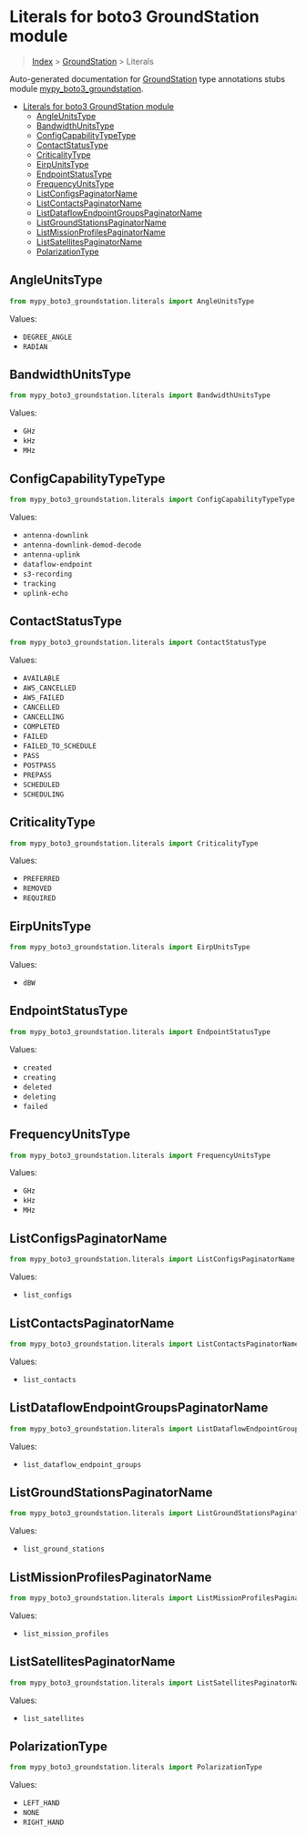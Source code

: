 # Literals for boto3 GroundStation module

> [Index](..) > [GroundStation](.) > Literals

Auto-generated documentation for
[GroundStation](https://boto3.amazonaws.com/v1/documentation/api/1.17.78/reference/services/groundstation.html#GroundStation)
type annotations stubs module
[mypy_boto3_groundstation](https://pypi.org/project/mypy-boto3-groundstation/).

- [Literals for boto3 GroundStation module](#literals-for-boto3-groundstation-module)
  - [AngleUnitsType](#angleunitstype)
  - [BandwidthUnitsType](#bandwidthunitstype)
  - [ConfigCapabilityTypeType](#configcapabilitytypetype)
  - [ContactStatusType](#contactstatustype)
  - [CriticalityType](#criticalitytype)
  - [EirpUnitsType](#eirpunitstype)
  - [EndpointStatusType](#endpointstatustype)
  - [FrequencyUnitsType](#frequencyunitstype)
  - [ListConfigsPaginatorName](#listconfigspaginatorname)
  - [ListContactsPaginatorName](#listcontactspaginatorname)
  - [ListDataflowEndpointGroupsPaginatorName](#listdataflowendpointgroupspaginatorname)
  - [ListGroundStationsPaginatorName](#listgroundstationspaginatorname)
  - [ListMissionProfilesPaginatorName](#listmissionprofilespaginatorname)
  - [ListSatellitesPaginatorName](#listsatellitespaginatorname)
  - [PolarizationType](#polarizationtype)

## AngleUnitsType

```python
from mypy_boto3_groundstation.literals import AngleUnitsType
```

Values:

- `DEGREE_ANGLE`
- `RADIAN`

## BandwidthUnitsType

```python
from mypy_boto3_groundstation.literals import BandwidthUnitsType
```

Values:

- `GHz`
- `kHz`
- `MHz`

## ConfigCapabilityTypeType

```python
from mypy_boto3_groundstation.literals import ConfigCapabilityTypeType
```

Values:

- `antenna-downlink`
- `antenna-downlink-demod-decode`
- `antenna-uplink`
- `dataflow-endpoint`
- `s3-recording`
- `tracking`
- `uplink-echo`

## ContactStatusType

```python
from mypy_boto3_groundstation.literals import ContactStatusType
```

Values:

- `AVAILABLE`
- `AWS_CANCELLED`
- `AWS_FAILED`
- `CANCELLED`
- `CANCELLING`
- `COMPLETED`
- `FAILED`
- `FAILED_TO_SCHEDULE`
- `PASS`
- `POSTPASS`
- `PREPASS`
- `SCHEDULED`
- `SCHEDULING`

## CriticalityType

```python
from mypy_boto3_groundstation.literals import CriticalityType
```

Values:

- `PREFERRED`
- `REMOVED`
- `REQUIRED`

## EirpUnitsType

```python
from mypy_boto3_groundstation.literals import EirpUnitsType
```

Values:

- `dBW`

## EndpointStatusType

```python
from mypy_boto3_groundstation.literals import EndpointStatusType
```

Values:

- `created`
- `creating`
- `deleted`
- `deleting`
- `failed`

## FrequencyUnitsType

```python
from mypy_boto3_groundstation.literals import FrequencyUnitsType
```

Values:

- `GHz`
- `kHz`
- `MHz`

## ListConfigsPaginatorName

```python
from mypy_boto3_groundstation.literals import ListConfigsPaginatorName
```

Values:

- `list_configs`

## ListContactsPaginatorName

```python
from mypy_boto3_groundstation.literals import ListContactsPaginatorName
```

Values:

- `list_contacts`

## ListDataflowEndpointGroupsPaginatorName

```python
from mypy_boto3_groundstation.literals import ListDataflowEndpointGroupsPaginatorName
```

Values:

- `list_dataflow_endpoint_groups`

## ListGroundStationsPaginatorName

```python
from mypy_boto3_groundstation.literals import ListGroundStationsPaginatorName
```

Values:

- `list_ground_stations`

## ListMissionProfilesPaginatorName

```python
from mypy_boto3_groundstation.literals import ListMissionProfilesPaginatorName
```

Values:

- `list_mission_profiles`

## ListSatellitesPaginatorName

```python
from mypy_boto3_groundstation.literals import ListSatellitesPaginatorName
```

Values:

- `list_satellites`

## PolarizationType

```python
from mypy_boto3_groundstation.literals import PolarizationType
```

Values:

- `LEFT_HAND`
- `NONE`
- `RIGHT_HAND`
